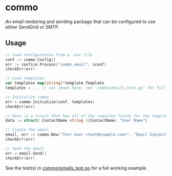 # commo

An email rendering and sending package that can be configured to use either SendGrid or SMTP.

## Usage

```go
// Load configuration from a .env file
conf := commo.Config{}
err := confire.Process("commo_email", &conf)
checkErr(err)

// Load templates
var templates map[string]*template.Template
templates = ... // not shown here; see `commo/emails_test.go` for full example

// Initialize commo
err = commo.Initialize(conf, templates)
checkErr(err)

// Data is a struct that has all of the required fields for the template being used
data := struct{ ContactName string }{ContactName: "User Name"}

// Create the email
email, err := commo.New("Test User <test@example.com>", "Email Subject", "template_name_no_ext", data)
checkErr(err)

// Send the email
err = email.Send()
checkErr(err)
```

See the test(s) in [commo/emails_test.go](commo/emails_test.go) for a full working example.
